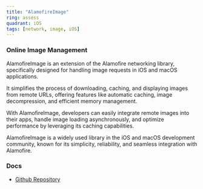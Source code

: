 ```yaml
---
title: "AlamofireImage"
ring: assess
quadrant: iOS
tags: [network, image, iOS]
---
```


### Online Image Management

AlamofireImage is an extension of the Alamofire networking library, specifically designed for handling image requests in iOS and macOS applications.

It simplifies the process of downloading, caching, and displaying images from remote URLs, offering features like automatic caching, image decompression, and efficient memory management.

With AlamofireImage, developers can easily integrate remote images into their apps, handle image loading asynchronously, and optimize performance by leveraging its caching capabilities.

AlamofireImage is a widely used library in the iOS and macOS development community, known for its simplicity, reliability, and seamless integration with Alamofire.

### Docs

- [Github Repository](https://github.com/Alamofire/Alamofireimage)
